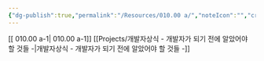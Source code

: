 ```yaml
---
{"dg-publish":true,"permalink":"/Resources/010.00 a/","noteIcon":"","created":"2023-12-28T00:48:32.658+09:00","updated":"2023-12-28T00:49:48.930+09:00"}
---
```





[[ 010.00 a-1\| 010.00 a-1]]  [[Projects/개발자상식 - 개발자가 되기 전에 알았어야 할 것들 -\|개발자상식 - 개발자가 되기 전에 알았어야 할 것들 -]]